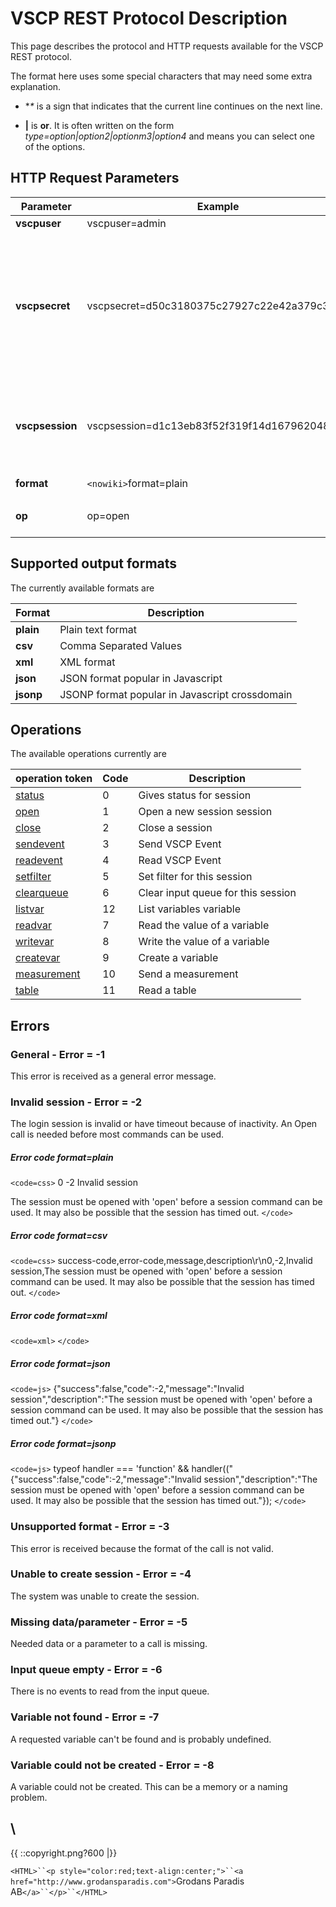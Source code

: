 # VSCP REST Protocol Description

This page describes the protocol and HTTP requests available for the VSCP REST protocol.

The format here uses some special characters that may need some extra explanation.


*  **\** is a sign that indicates that the current line continues on the next line.

*  **|** is **or**. It is often written on the form *type=option|option2|optionm3|option4* and means you can select one of the options.
## HTTP Request Parameters

 | Parameter       | Example                                      | description                                                                                                                                                                                                                                      |    
 | ---------       | -------                                      | -----------                                                                                                                                                                                                                                      |    
 | **vscpuser**    | vscpuser=admin                               | Sets the username                                                                                                                                                                                                                                |    
 |                 |                                              |                                                                                                                                                                                                                                                  |    
 | **vscpsecret**  | vscpsecret=d50c3180375c27927c22e42a379c3f67  | Set password. The password is made up of the md5 hash of *username:auth-domain:realtextpassword*. The **mkpasswd** tool that comes with VSCP & Friends can be used to generate the hash or one can use any of the on-line resources available. |    
 |                 |                                              |                                                                                                                                                                                                                                                  |    
 | **vscpsession** | vscpsession=d1c13eb83f52f319f14d167962048521 | This is a key that is received from the server after the **open** command. It is used as a parameter for all other parameters to identify the client session and reuse it                                                                        |    
 |                 |                                              |                                                                                                                                                                                                                                                  |    
 | **format**      | `<nowiki>`format=plain                         | csv                                                                                                                                                                                                                                              | xml | json | jsonp`</nowiki>` | Sets the format responses should be delivered on. See format table below for possible values. | 
 |                 |                                              |                                                                                                                                                                                                                                                  |    
 | **op**          | op=open                                      | Operation to perform. op can have a token or a numerical value.                                                                                                                                                                                  |    

## Supported output formats 

The currently available formats are

 | Format    | Description                                    | 
 | ------    | -----------                                    | 
 | **plain** | Plain text format                              | 
 | **csv**   | Comma Separated Values                         | 
 | **xml**   | XML format                                     | 
 | **json**  | JSON format popular in Javascript              | 
 | **jsonp** | JSONP format popular in Javascript crossdomain | 


## Operations

The available operations currently are

 | operation token                                                                                  | Code | Description                        | 
 | ---------------                                                                                  | ---- | -----------                        | 
 | [status](rest_interface_status.md)           | 0    | Gives status for session           | 
 | [open](rest_interface_open.md)               | 1    | Open a new session session         | 
 | [close](rest_interface_close.md)             | 2    | Close a session                    | 
 | [sendevent](rest_interface_sendevent.md)     | 3    | Send VSCP Event                    | 
 | [readevent](rest_interface_readevent.md)     | 4    | Read VSCP Event                    | 
 | [setfilter](rest_interface_setfilter.md)     | 5    | Set filter for this session        | 
 | [clearqueue](rest_interface_clearinqueue.md) | 6    | Clear input queue for this session | 
 | [listvar](rest_interface_listvar.md)         | 12   | List variables variable            | 
 | [readvar](rest_interface_readvar.md)         | 7    | Read the value of a variable       | 
 | [writevar](rest_interface_writevar.md)       | 8    | Write the value of a variable      | 
 | [createvar](rest_interface_createvar.md)      | 9    | Create a variable                  | 
 | [measurement](rest_interface_measurement.md) | 10   | Send a measurement                 | 
 | [table](rest_interface_table.md)             | 11   | Read a table                       | 

## Errors

### General - Error = -1

This error is received as a general error message.

### Invalid session - Error = -2

The login session is invalid or have timeout because of inactivity. An Open call is needed before most commands can be used.

##### Error code format=plain

`<code=css>`
0 -2 Invalid session 

The session must be opened with 'open' before a session command can be used. It may also be possible that the session has timed out.
`</code>`

##### Error code format=csv

`<code=css>`
success-code,error-code,message,description\r\n0,-2,Invalid session,The session must be opened with 'open' before a session command can be used. It may also be possible that the session has timed out.
`</code>`


##### Error code format=xml

`<code=xml>`
<vscp-rest success="false" 
    code="-2" 
    message="Invalid session" 
    description="The session must be opened with 'open' before a session command can be used. It may also be possible that the session has timed out."/>
`</code>`

##### Error code format=json

`<code=js>`
{\"success\":false,\"code\":-2,\"message\":\"Invalid session\",\"description\":\"The session must be opened with 'open' before a session command can be used. It may also be possible that the session has timed out.\"}
`</code>`

##### Error code format=jsonp

`<code=js>`
typeof handler === 'function' && handler(("{\"success\":false,\"code\":-2,\"message\":\"Invalid session\",\"description\":\"The session must be opened with 'open' before a session command can be used. It may also be possible that the session has timed out.\"});
`</code>`

### Unsupported format - Error = -3

This error is received because the format of the call is not valid.

### Unable to create session - Error = -4

The system was unable to create the session.

### Missing data/parameter - Error = -5

Needed data or a parameter to a call is missing. 

### Input queue empty - Error = -6

There is no events to read from the input queue.

### Variable not found - Error = -7

A requested variable can't be found and is probably undefined.

### Variable could not be created - Error = -8

A variable could not be created. This can be a memory or a naming problem.

\\ 
----
{{  ::copyright.png?600  |}}

`<HTML>``<p style="color:red;text-align:center;">``<a href="http://www.grodansparadis.com">`Grodans Paradis AB`</a>``</p>``</HTML>`
